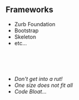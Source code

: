 <aside class="note">
    <section>
        <ul>
        </ul>
    </section>
</aside>

<hgroup>
    <h2>Frameworks</h2>
</hgroup>
<article class="">
    <img src="images/zurb.png" alt="" style="float:right;">
    <ul class="build fade">
        <li>Zurb Foundation</li>
        <li>Bootstrap</li>
        <li>Skeleton</li>
        <li>etc...</li>
    </ul>
    <br>
    <br>
    <br>
    <ul class="build">
        <li><i>Don't get into a rut!</i></li>
        <li><i>One size does not fit all</i></li>
        <li><i>Code Bloat...</i></li>
    </ul>
</article>
